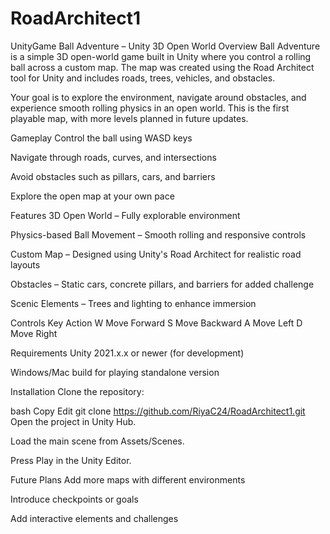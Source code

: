 # RoadArchitect1
UnityGame
Ball Adventure – Unity 3D Open World
Overview
Ball Adventure is a simple 3D open-world game built in Unity where you control a rolling ball across a custom map.
The map was created using the Road Architect tool for Unity and includes roads, trees, vehicles, and obstacles.

Your goal is to explore the environment, navigate around obstacles, and experience smooth rolling physics in an open world.
This is the first playable map, with more levels planned in future updates.

Gameplay
Control the ball using WASD keys

Navigate through roads, curves, and intersections

Avoid obstacles such as pillars, cars, and barriers

Explore the open map at your own pace

Features
3D Open World – Fully explorable environment

Physics-based Ball Movement – Smooth rolling and responsive controls

Custom Map – Designed using Unity's Road Architect for realistic road layouts

Obstacles – Static cars, concrete pillars, and barriers for added challenge

Scenic Elements – Trees and lighting to enhance immersion

Controls
Key	Action
W	Move Forward
S	Move Backward
A	Move Left
D	Move Right

Requirements
Unity 2021.x.x or newer (for development)

Windows/Mac build for playing standalone version

Installation
Clone the repository:

bash
Copy
Edit
git clone https://github.com/RiyaC24/RoadArchitect1.git
Open the project in Unity Hub.

Load the main scene from Assets/Scenes.

Press Play in the Unity Editor.

Future Plans
Add more maps with different environments

Introduce checkpoints or goals

Add interactive elements and challenges
